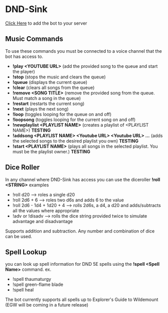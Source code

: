 # DND-Sink
[Click Here](https://discord.com/oauth2/authorize?client_id=712699373183565915&permissions=36702208&scope=bot) to add the bot to your server
## Music Commands
To use these commands you must be connected to a voice channel that the bot has access to.

 * **!play \<YOUTUBE URL\>** (add the provided song to the queue and start the player)
 * **!stop** (stops the music and clears the queue)
 * **!queue** (displays the current queue)
 * **!clear** (clears all songs from the queue)
 * **!remove \<SONG TITLE\>** (remove the provided song from the queue. Must match a song in the queue)
 * **!restart** (restarts the current song)
 * **!next** (plays the next song)
 * **!loop** (toggles looping for the queue on and off)
 * **!loopsong** (toggles looping for the current song on and off)
 * **!newplaylist \<PLAYLIST NAME\>** (creates a playlist of \<PLAYLIST NAME\>) **TESTING**
 * **!addsong \<PLAYLIST NAME\> \<Youtube URL\> \<Youtube URL\> ...** (adds the selected songs to the desired playlist you own) **TESTING**
 * **!start \<PLAYLIST NAME\>** (plays all songs in the selected playlist. You must be the playlist owner.) **TESTING**


## Dice Roller

In any channel where DND-Sink has access you can use the diceroller
**!roll \<STRING\>**
examples
* !roll d20  --> roles a single d20
* !roll 2d6 + 6 --> roles two d6s and adds 6 to the value
* !roll 2d6 - 1d4 + 1d20 + 4  --> rolls 2d6s, a d4, a d20 and adds/subtracts all the values where appropriate
* !adv <string> or !disadv <string> --> rolls the dice string provided twice to simulate advantage and disadvantage

Supports addition and subtraction. Any number and combination of dice can be used.

## Spell Lookup

you can look up spell information for DND 5E spells using the **!spell \<Spell Name\>** command.
ex.

 - !spell thaumaturgy
 - !spell green-flame blade
 - !spell heal

The bot currently supports all spells up to Explorer's Guide to Wildemount (EGW will be coming in a future release)
